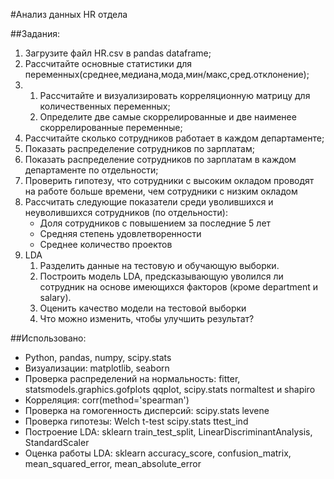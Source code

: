 #Анализ данных HR отдела

##Задания:
1. Загрузите файл HR.csv в pandas dataframe;
2. Рассчитайте основные статистики для переменных(среднее,медиана,мода,мин/макс,сред.отклонение);
3. 
   1. Рассчитайте и визуализировать корреляционную матрицу для количественных переменных; 
   2. Определите две самые скоррелированные и две наименее скоррелированные переменные;
4. Рассчитайте сколько сотрудников работает в каждом департаменте;
5. Показать распределение сотрудников по зарплатам;
6. Показать распределение сотрудников по зарплатам в каждом департаменте по отдельности;
7. Проверить гипотезу, что сотрудники с высоким окладом проводят на работе больше времени, чем сотрудники с низким окладом
8. Рассчитать следующие показатели среди уволившихся и неуволившихся сотрудников (по отдельности):
   - Доля сотрудников с повышением за последние 5 лет
   - Средняя степень удовлетворенности
   - Среднее количество проектов
9. LDA
   1. Разделить данные на тестовую и обучающую выборки. 
   2. Построить модель LDA, предсказывающую уволился ли сотрудник на основе имеющихся факторов (кроме department и salary). 
   3. Оценить качество модели на тестовой выборки
   4. Что можно изменить, чтобы улучшить результат?

##Использовано:
- Python, pandas, numpy, scipy.stats
- Визуализации: matplotlib, seaborn
- Проверка распределений на нормальность: fitter, statsmodels.graphics.gofplots qqplot, scipy.stats normaltest и shapiro
- Корреляция: corr(method='spearman')
- Проверка на гомогенность дисперсий: scipy.stats levene
- Проверка гипотезы: Welch t-test scipy.stats ttest_ind
- Построение LDA: sklearn train_test_split, LinearDiscriminantAnalysis, StandardScaler
- Оценка работы LDA: sklearn accuracy_score, confusion_matrix, mean_squared_error, mean_absolute_error



